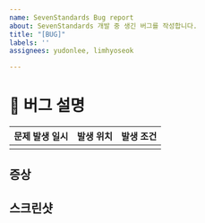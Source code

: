 ```yaml
---
name: SevenStandards Bug report
about: SevenStandards 개발 중 생긴 버그를 작성합니다.
title: "[BUG]"
labels: ''
assignees: yudonlee, limhyoseok

---
```


# 🐞 버그 설명
| 문제 발생 일시 |  발생 위치  | 발생 조건 |
| --- | --- | --- | 
|  |  |  | 

## 증상 
<!-- 문제 증상에 대해서 설명해주세요. -->

## 스크린샷
<!-- 스크린샷을 첨부해주세요. -->
